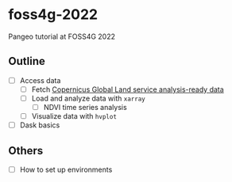 # foss4g-2022
Pangeo tutorial at FOSS4G 2022

## Outline
- [ ] Access data
  - [ ] Fetch [Copernicus Global Land service analysis-ready data](https://land.copernicus.eu/global/index.html)
  - [ ] Load and analyze data with `xarray`
    - [ ] NDVI time series analysis   
  - [ ] Visualize data with `hvplot`
- [ ] Dask basics

## Others
- [ ] How to set up environments
